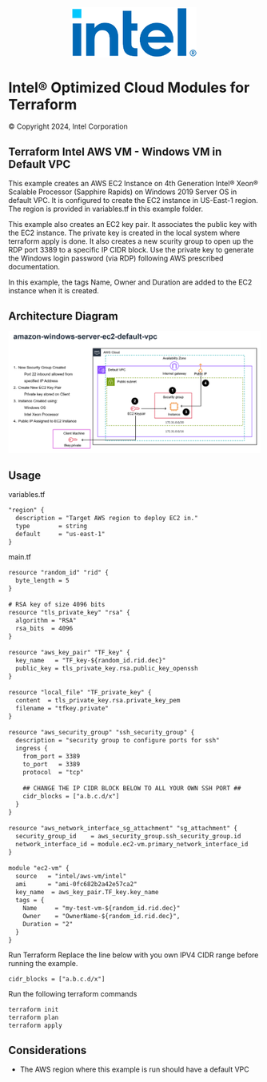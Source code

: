 <p align="center">
  <img src="https://github.com/intel/terraform-intel-aws-vm/blob/main/images/logo-classicblue-800px.png?raw=true" alt="Intel Logo" width="250"/>
</p>

# Intel® Optimized Cloud Modules for Terraform

© Copyright 2024, Intel Corporation

## Terraform Intel AWS VM - Windows VM in Default VPC

This example creates an AWS EC2 Instance on 4th Generation Intel® Xeon® Scalable Processor (Sapphire Rapids) on Windows 2019 Server OS in default VPC. It is configured to create the EC2 instance in US-East-1 region. The region is provided in variables.tf in this example folder.

This example also creates an EC2 key pair. It associates the public key with the EC2 instance. The private key is created in the local system where terraform apply is done. It also creates a new scurity group to open up the RDP port 3389 to a specific IP CIDR block. Use the private key to generate the Windows login password (via RDP) following AWS prescribed documentation.

In this example, the tags Name, Owner and Duration are added to the EC2 instance when it is created.

## Architecture Diagram
<p align="center">
  <img src="https://github.com/intel/terraform-intel-aws-vm/blob/main/images/amazon-windows-server-ec2-default-vpc.png?raw=true" alt="amazon-windows-server-ec2-default-vpc" width="750"/>
</p>

## Usage

variables.tf

```hcl
"region" {
  description = "Target AWS region to deploy EC2 in."
  type        = string
  default     = "us-east-1"
}
```
main.tf
```hcl
resource "random_id" "rid" {
  byte_length = 5
}

# RSA key of size 4096 bits
resource "tls_private_key" "rsa" {
  algorithm = "RSA"
  rsa_bits  = 4096
}

resource "aws_key_pair" "TF_key" {
  key_name   = "TF_key-${random_id.rid.dec}"
  public_key = tls_private_key.rsa.public_key_openssh
}

resource "local_file" "TF_private_key" {
  content  = tls_private_key.rsa.private_key_pem
  filename = "tfkey.private"
}

resource "aws_security_group" "ssh_security_group" {
  description = "security group to configure ports for ssh"
  ingress {
    from_port = 3389
    to_port   = 3389
    protocol  = "tcp"

    ## CHANGE THE IP CIDR BLOCK BELOW TO ALL YOUR OWN SSH PORT ##
    cidr_blocks = ["a.b.c.d/x"]
  }
}

resource "aws_network_interface_sg_attachment" "sg_attachment" {
  security_group_id    = aws_security_group.ssh_security_group.id
  network_interface_id = module.ec2-vm.primary_network_interface_id
}

module "ec2-vm" {
  source   = "intel/aws-vm/intel"
  ami      = "ami-0fc682b2a42e57ca2"
  key_name  = aws_key_pair.TF_key.key_name
  tags = {
    Name     = "my-test-vm-${random_id.rid.dec}"
    Owner    = "OwnerName-${random_id.rid.dec}",
    Duration = "2"
  }
}
```



Run Terraform
Replace the line below with you own IPV4 CIDR range before running the example.

```hcl
cidr_blocks = ["a.b.c.d/x"]
```

Run the following terraform commands
```hcl
terraform init  
terraform plan
terraform apply 
```
## Considerations
- The AWS region where this example is run should have a default VPC